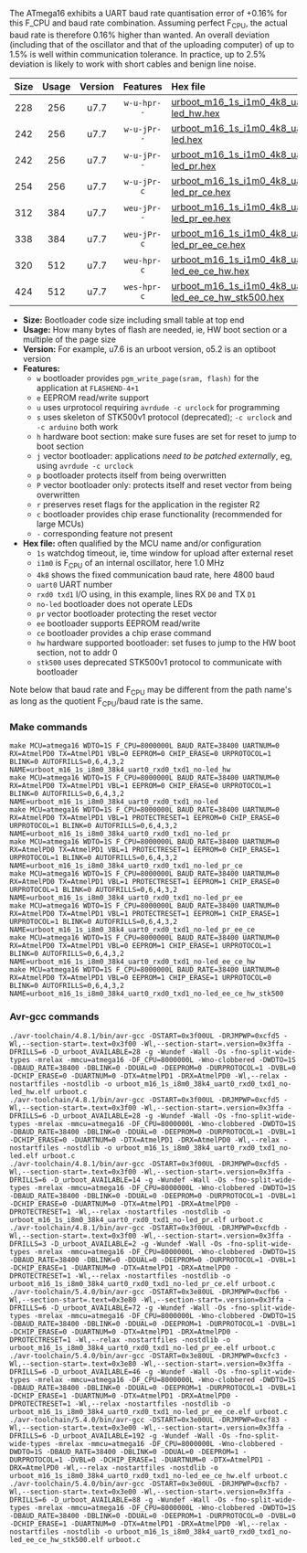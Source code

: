 The ATmega16 exhibits a UART baud rate quantisation error of +0.16% for this F_CPU and baud rate combination. Assuming perfect F<sub>CPU</sub>, the actual baud rate is therefore 0.16% higher than wanted. An overall deviation (including that of the oscillator and that of the uploading computer) of up to 1.5% is well within communication tolerance. In practice, up to 2.5% deviation is likely to work with short cables and benign line noise.

|Size|Usage|Version|Features|Hex file|
|:-:|:-:|:-:|:-:|:--|
|228|256|u7.7|`w-u-hpr--`|[urboot_m16_1s_i1m0_4k8_uart0_rxd0_txd1_no-led_hw.hex](https://raw.githubusercontent.com/stefanrueger/urboot.hex/main/mcus/atmega16/watchdog_1_s/internal_oscillator_i/%2B1m000000_hz/%2B%2B%2B4k8_baud/uart0_rxd0_txd1/no-led/urboot_m16_1s_i1m0_4k8_uart0_rxd0_txd1_no-led_hw.hex)|
|242|256|u7.7|`w-u-jPr--`|[urboot_m16_1s_i1m0_4k8_uart0_rxd0_txd1_no-led.hex](https://raw.githubusercontent.com/stefanrueger/urboot.hex/main/mcus/atmega16/watchdog_1_s/internal_oscillator_i/%2B1m000000_hz/%2B%2B%2B4k8_baud/uart0_rxd0_txd1/no-led/urboot_m16_1s_i1m0_4k8_uart0_rxd0_txd1_no-led.hex)|
|242|256|u7.7|`w-u-jPr--`|[urboot_m16_1s_i1m0_4k8_uart0_rxd0_txd1_no-led_pr.hex](https://raw.githubusercontent.com/stefanrueger/urboot.hex/main/mcus/atmega16/watchdog_1_s/internal_oscillator_i/%2B1m000000_hz/%2B%2B%2B4k8_baud/uart0_rxd0_txd1/no-led/urboot_m16_1s_i1m0_4k8_uart0_rxd0_txd1_no-led_pr.hex)|
|254|256|u7.7|`w-u-jPr-c`|[urboot_m16_1s_i1m0_4k8_uart0_rxd0_txd1_no-led_pr_ce.hex](https://raw.githubusercontent.com/stefanrueger/urboot.hex/main/mcus/atmega16/watchdog_1_s/internal_oscillator_i/%2B1m000000_hz/%2B%2B%2B4k8_baud/uart0_rxd0_txd1/no-led/urboot_m16_1s_i1m0_4k8_uart0_rxd0_txd1_no-led_pr_ce.hex)|
|312|384|u7.7|`weu-jPr--`|[urboot_m16_1s_i1m0_4k8_uart0_rxd0_txd1_no-led_pr_ee.hex](https://raw.githubusercontent.com/stefanrueger/urboot.hex/main/mcus/atmega16/watchdog_1_s/internal_oscillator_i/%2B1m000000_hz/%2B%2B%2B4k8_baud/uart0_rxd0_txd1/no-led/urboot_m16_1s_i1m0_4k8_uart0_rxd0_txd1_no-led_pr_ee.hex)|
|338|384|u7.7|`weu-jPr-c`|[urboot_m16_1s_i1m0_4k8_uart0_rxd0_txd1_no-led_pr_ee_ce.hex](https://raw.githubusercontent.com/stefanrueger/urboot.hex/main/mcus/atmega16/watchdog_1_s/internal_oscillator_i/%2B1m000000_hz/%2B%2B%2B4k8_baud/uart0_rxd0_txd1/no-led/urboot_m16_1s_i1m0_4k8_uart0_rxd0_txd1_no-led_pr_ee_ce.hex)|
|320|512|u7.7|`weu-hpr-c`|[urboot_m16_1s_i1m0_4k8_uart0_rxd0_txd1_no-led_ee_ce_hw.hex](https://raw.githubusercontent.com/stefanrueger/urboot.hex/main/mcus/atmega16/watchdog_1_s/internal_oscillator_i/%2B1m000000_hz/%2B%2B%2B4k8_baud/uart0_rxd0_txd1/no-led/urboot_m16_1s_i1m0_4k8_uart0_rxd0_txd1_no-led_ee_ce_hw.hex)|
|424|512|u7.7|`wes-hpr-c`|[urboot_m16_1s_i1m0_4k8_uart0_rxd0_txd1_no-led_ee_ce_hw_stk500.hex](https://raw.githubusercontent.com/stefanrueger/urboot.hex/main/mcus/atmega16/watchdog_1_s/internal_oscillator_i/%2B1m000000_hz/%2B%2B%2B4k8_baud/uart0_rxd0_txd1/no-led/urboot_m16_1s_i1m0_4k8_uart0_rxd0_txd1_no-led_ee_ce_hw_stk500.hex)|

- **Size:** Bootloader code size including small table at top end
- **Usage:** How many bytes of flash are needed, ie, HW boot section or a multiple of the page size
- **Version:** For example, u7.6 is an urboot version, o5.2 is an optiboot version
- **Features:**
  + `w` bootloader provides `pgm_write_page(sram, flash)` for the application at `FLASHEND-4+1`
  + `e` EEPROM read/write support
  + `u` uses urprotocol requiring `avrdude -c urclock` for programming
  + `s` uses skeleton of STK500v1 protocol (deprecated); `-c urclock` and `-c arduino` both work
  + `h` hardware boot section: make sure fuses are set for reset to jump to boot section
  + `j` vector bootloader: applications *need to be patched externally*, eg, using `avrdude -c urclock`
  + `p` bootloader protects itself from being overwritten
  + `P` vector bootloader only: protects itself and reset vector from being overwritten
  + `r` preserves reset flags for the application in the register R2
  + `c` bootloader provides chip erase functionality (recommended for large MCUs)
  + `-` corresponding feature not present
- **Hex file:** often qualified by the MCU name and/or configuration
  + `1s` watchdog timeout, ie, time window for upload after external reset
  + `i1m0` is F<sub>CPU</sub> of an internal oscillator, here 1.0 MHz
  + `4k8` shows the fixed communication baud rate, here 4800 baud
  + `uart0` UART number
  + `rxd0 txd1` I/O using, in this example, lines RX `D0` and TX `D1`
  + `no-led` bootloader does not operate LEDs
  + `pr` vector bootloader protecting the reset vector
  + `ee` bootloader supports EEPROM read/write
  + `ce` bootloader provides a chip erase command
  + `hw` hardware supported bootloader: set fuses to jump to the HW boot section, not to addr 0
  + `stk500` uses deprecated STK500v1 protocol to communicate with bootloader


Note below that baud rate and F<sub>CPU</sub> may be different from the path name's as long as the quotient F<sub>CPU</sub>/baud rate is the same.

### Make commands
```
make MCU=atmega16 WDTO=1S F_CPU=8000000L BAUD_RATE=38400 UARTNUM=0 RX=AtmelPD0 TX=AtmelPD1 VBL=0 EEPROM=0 CHIP_ERASE=0 URPROTOCOL=1 BLINK=0 AUTOFRILLS=0,6,4,3,2 NAME=urboot_m16_1s_i8m0_38k4_uart0_rxd0_txd1_no-led_hw
make MCU=atmega16 WDTO=1S F_CPU=8000000L BAUD_RATE=38400 UARTNUM=0 RX=AtmelPD0 TX=AtmelPD1 VBL=1 EEPROM=0 CHIP_ERASE=0 URPROTOCOL=1 BLINK=0 AUTOFRILLS=0,6,4,3,2 NAME=urboot_m16_1s_i8m0_38k4_uart0_rxd0_txd1_no-led
make MCU=atmega16 WDTO=1S F_CPU=8000000L BAUD_RATE=38400 UARTNUM=0 RX=AtmelPD0 TX=AtmelPD1 VBL=1 PROTECTRESET=1 EEPROM=0 CHIP_ERASE=0 URPROTOCOL=1 BLINK=0 AUTOFRILLS=0,6,4,3,2 NAME=urboot_m16_1s_i8m0_38k4_uart0_rxd0_txd1_no-led_pr
make MCU=atmega16 WDTO=1S F_CPU=8000000L BAUD_RATE=38400 UARTNUM=0 RX=AtmelPD0 TX=AtmelPD1 VBL=1 PROTECTRESET=1 EEPROM=0 CHIP_ERASE=1 URPROTOCOL=1 BLINK=0 AUTOFRILLS=0,6,4,3,2 NAME=urboot_m16_1s_i8m0_38k4_uart0_rxd0_txd1_no-led_pr_ce
make MCU=atmega16 WDTO=1S F_CPU=8000000L BAUD_RATE=38400 UARTNUM=0 RX=AtmelPD0 TX=AtmelPD1 VBL=1 PROTECTRESET=1 EEPROM=1 CHIP_ERASE=0 URPROTOCOL=1 BLINK=0 AUTOFRILLS=0,6,4,3,2 NAME=urboot_m16_1s_i8m0_38k4_uart0_rxd0_txd1_no-led_pr_ee
make MCU=atmega16 WDTO=1S F_CPU=8000000L BAUD_RATE=38400 UARTNUM=0 RX=AtmelPD0 TX=AtmelPD1 VBL=1 PROTECTRESET=1 EEPROM=1 CHIP_ERASE=1 URPROTOCOL=1 BLINK=0 AUTOFRILLS=0,6,4,3,2 NAME=urboot_m16_1s_i8m0_38k4_uart0_rxd0_txd1_no-led_pr_ee_ce
make MCU=atmega16 WDTO=1S F_CPU=8000000L BAUD_RATE=38400 UARTNUM=0 RX=AtmelPD0 TX=AtmelPD1 VBL=0 EEPROM=1 CHIP_ERASE=1 URPROTOCOL=1 BLINK=0 AUTOFRILLS=0,6,4,3,2 NAME=urboot_m16_1s_i8m0_38k4_uart0_rxd0_txd1_no-led_ee_ce_hw
make MCU=atmega16 WDTO=1S F_CPU=8000000L BAUD_RATE=38400 UARTNUM=0 RX=AtmelPD0 TX=AtmelPD1 VBL=0 EEPROM=1 CHIP_ERASE=1 URPROTOCOL=0 BLINK=0 AUTOFRILLS=0,6,4,3,2 NAME=urboot_m16_1s_i8m0_38k4_uart0_rxd0_txd1_no-led_ee_ce_hw_stk500
```

### Avr-gcc commands
```
./avr-toolchain/4.8.1/bin/avr-gcc -DSTART=0x3f00UL -DRJMPWP=0xcfd5 -Wl,--section-start=.text=0x3f00 -Wl,--section-start=.version=0x3ffa -DFRILLS=6 -D_urboot_AVAILABLE=28 -g -Wundef -Wall -Os -fno-split-wide-types -mrelax -mmcu=atmega16 -DF_CPU=8000000L -Wno-clobbered -DWDTO=1S -DBAUD_RATE=38400 -DBLINK=0 -DDUAL=0 -DEEPROM=0 -DURPROTOCOL=1 -DVBL=0 -DCHIP_ERASE=0 -DUARTNUM=0 -DTX=AtmelPD1 -DRX=AtmelPD0 -Wl,--relax -nostartfiles -nostdlib -o urboot_m16_1s_i8m0_38k4_uart0_rxd0_txd1_no-led_hw.elf urboot.c
./avr-toolchain/4.8.1/bin/avr-gcc -DSTART=0x3f00UL -DRJMPWP=0xcfd5 -Wl,--section-start=.text=0x3f00 -Wl,--section-start=.version=0x3ffa -DFRILLS=6 -D_urboot_AVAILABLE=28 -g -Wundef -Wall -Os -fno-split-wide-types -mrelax -mmcu=atmega16 -DF_CPU=8000000L -Wno-clobbered -DWDTO=1S -DBAUD_RATE=38400 -DBLINK=0 -DDUAL=0 -DEEPROM=0 -DURPROTOCOL=1 -DVBL=1 -DCHIP_ERASE=0 -DUARTNUM=0 -DTX=AtmelPD1 -DRX=AtmelPD0 -Wl,--relax -nostartfiles -nostdlib -o urboot_m16_1s_i8m0_38k4_uart0_rxd0_txd1_no-led.elf urboot.c
./avr-toolchain/4.8.1/bin/avr-gcc -DSTART=0x3f00UL -DRJMPWP=0xcfd5 -Wl,--section-start=.text=0x3f00 -Wl,--section-start=.version=0x3ffa -DFRILLS=6 -D_urboot_AVAILABLE=14 -g -Wundef -Wall -Os -fno-split-wide-types -mrelax -mmcu=atmega16 -DF_CPU=8000000L -Wno-clobbered -DWDTO=1S -DBAUD_RATE=38400 -DBLINK=0 -DDUAL=0 -DEEPROM=0 -DURPROTOCOL=1 -DVBL=1 -DCHIP_ERASE=0 -DUARTNUM=0 -DTX=AtmelPD1 -DRX=AtmelPD0 -DPROTECTRESET=1 -Wl,--relax -nostartfiles -nostdlib -o urboot_m16_1s_i8m0_38k4_uart0_rxd0_txd1_no-led_pr.elf urboot.c
./avr-toolchain/4.8.1/bin/avr-gcc -DSTART=0x3f00UL -DRJMPWP=0xcfdb -Wl,--section-start=.text=0x3f00 -Wl,--section-start=.version=0x3ffa -DFRILLS=3 -D_urboot_AVAILABLE=2 -g -Wundef -Wall -Os -fno-split-wide-types -mrelax -mmcu=atmega16 -DF_CPU=8000000L -Wno-clobbered -DWDTO=1S -DBAUD_RATE=38400 -DBLINK=0 -DDUAL=0 -DEEPROM=0 -DURPROTOCOL=1 -DVBL=1 -DCHIP_ERASE=1 -DUARTNUM=0 -DTX=AtmelPD1 -DRX=AtmelPD0 -DPROTECTRESET=1 -Wl,--relax -nostartfiles -nostdlib -o urboot_m16_1s_i8m0_38k4_uart0_rxd0_txd1_no-led_pr_ce.elf urboot.c
./avr-toolchain/5.4.0/bin/avr-gcc -DSTART=0x3e80UL -DRJMPWP=0xcfb6 -Wl,--section-start=.text=0x3e80 -Wl,--section-start=.version=0x3ffa -DFRILLS=6 -D_urboot_AVAILABLE=72 -g -Wundef -Wall -Os -fno-split-wide-types -mrelax -mmcu=atmega16 -DF_CPU=8000000L -Wno-clobbered -DWDTO=1S -DBAUD_RATE=38400 -DBLINK=0 -DDUAL=0 -DEEPROM=1 -DURPROTOCOL=1 -DVBL=1 -DCHIP_ERASE=0 -DUARTNUM=0 -DTX=AtmelPD1 -DRX=AtmelPD0 -DPROTECTRESET=1 -Wl,--relax -nostartfiles -nostdlib -o urboot_m16_1s_i8m0_38k4_uart0_rxd0_txd1_no-led_pr_ee.elf urboot.c
./avr-toolchain/5.4.0/bin/avr-gcc -DSTART=0x3e80UL -DRJMPWP=0xcfc3 -Wl,--section-start=.text=0x3e80 -Wl,--section-start=.version=0x3ffa -DFRILLS=6 -D_urboot_AVAILABLE=46 -g -Wundef -Wall -Os -fno-split-wide-types -mrelax -mmcu=atmega16 -DF_CPU=8000000L -Wno-clobbered -DWDTO=1S -DBAUD_RATE=38400 -DBLINK=0 -DDUAL=0 -DEEPROM=1 -DURPROTOCOL=1 -DVBL=1 -DCHIP_ERASE=1 -DUARTNUM=0 -DTX=AtmelPD1 -DRX=AtmelPD0 -DPROTECTRESET=1 -Wl,--relax -nostartfiles -nostdlib -o urboot_m16_1s_i8m0_38k4_uart0_rxd0_txd1_no-led_pr_ee_ce.elf urboot.c
./avr-toolchain/5.4.0/bin/avr-gcc -DSTART=0x3e00UL -DRJMPWP=0xcf83 -Wl,--section-start=.text=0x3e00 -Wl,--section-start=.version=0x3ffa -DFRILLS=6 -D_urboot_AVAILABLE=192 -g -Wundef -Wall -Os -fno-split-wide-types -mrelax -mmcu=atmega16 -DF_CPU=8000000L -Wno-clobbered -DWDTO=1S -DBAUD_RATE=38400 -DBLINK=0 -DDUAL=0 -DEEPROM=1 -DURPROTOCOL=1 -DVBL=0 -DCHIP_ERASE=1 -DUARTNUM=0 -DTX=AtmelPD1 -DRX=AtmelPD0 -Wl,--relax -nostartfiles -nostdlib -o urboot_m16_1s_i8m0_38k4_uart0_rxd0_txd1_no-led_ee_ce_hw.elf urboot.c
./avr-toolchain/5.4.0/bin/avr-gcc -DSTART=0x3e00UL -DRJMPWP=0xcfb7 -Wl,--section-start=.text=0x3e00 -Wl,--section-start=.version=0x3ffa -DFRILLS=6 -D_urboot_AVAILABLE=88 -g -Wundef -Wall -Os -fno-split-wide-types -mrelax -mmcu=atmega16 -DF_CPU=8000000L -Wno-clobbered -DWDTO=1S -DBAUD_RATE=38400 -DBLINK=0 -DDUAL=0 -DEEPROM=1 -DURPROTOCOL=0 -DVBL=0 -DCHIP_ERASE=1 -DUARTNUM=0 -DTX=AtmelPD1 -DRX=AtmelPD0 -Wl,--relax -nostartfiles -nostdlib -o urboot_m16_1s_i8m0_38k4_uart0_rxd0_txd1_no-led_ee_ce_hw_stk500.elf urboot.c
```

